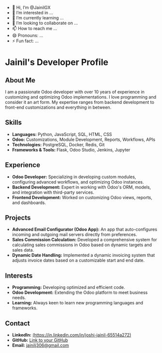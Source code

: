 - 👋 Hi, I’m @JainilGX
- 👀 I’m interested in ...
- 🌱 I’m currently learning ...
- 💞️ I’m looking to collaborate on ...
- 📫 How to reach me ...
- 😄 Pronouns: ...
- ⚡ Fun fact: ...

<!---
JainilGX/JainilGX is a ✨ special ✨ repository because its `README.md` (this file) appears on your GitHub profile.
You can click the Preview link to take a look at your changes.
--->

# Jainil's Developer Profile

## About Me
I am a passionate Odoo developer with over 10 years of experience in customizing and optimizing Odoo implementations. I love programming and consider it an art form. My expertise ranges from backend development to front-end customizations and everything in between.

## Skills
- **Languages:** Python, JavaScript, SQL, HTML, CSS
- **Odoo:** Customizations, Module Development, Reports, Workflows, APIs
- **Technologies:** PostgreSQL, Docker, Redis, Git
- **Frameworks & Tools:** Flask, Odoo Studio, Jenkins, Jupyter

## Experience
- **Odoo Developer:** Specializing in developing custom modules, configuring advanced workflows, and optimizing Odoo instances.
- **Backend Development:** Expert in working with Odoo's ORM, models, and integration with third-party services.
- **Frontend Development:** Worked on customizing Odoo views, reports, and dashboards.

## Projects
- **Advanced Email Configurator (Odoo App):** An app that auto-configures incoming and outgoing mail servers directly from preferences.
- **Sales Commission Calculation:** Developed a comprehensive system for calculating sales commissions in Odoo based on dynamic targets and sales data.
- **Dynamic Date Handling:** Implemented a dynamic invoicing system that adjusts invoice dates based on a customizable start and end date.

## Interests
- **Programming:** Developing optimized and efficient code.
- **Odoo Development:** Extending the Odoo platform to meet business needs.
- **Learning:** Always keen to learn new programming languages and frameworks.

## Contact
- **LinkedIn:** [(https://in.linkedin.com/in/joshi-jainil-65514a272)](#)
- **GitHub:** [Link to your GitHub](#)
- **Email:** [jainilj306@gmail.com](#)
